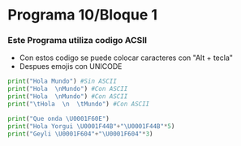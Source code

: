 # Programa 10/Bloque 1
### Este Programa utiliza codigo ACSII
- Con estos codigo se puede colocar caracteres con "Alt + tecla"
- Despues emojis con UNICODE
```python
print("Hola Mundo") #Sin ASCII
print("Hola  \nMundo") #Con ASCII
print("Hola  \nMundo") #Con ASCII
print("\tHola  \n  \tMundo") #Con ASCII

print("Que onda \U0001F60E")
print("Hola Yorgui \U0001F44B"+"\U0001F44B"*5)
print("Geyli \U0001F604"+"\U0001F604"*3)
